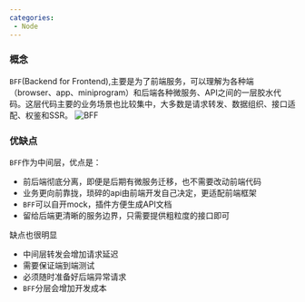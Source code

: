 ```yaml
---
categories:
 - Node
---
```

### 概念
`BFF`(Backend for Frontend),主要是为了前端服务，可以理解为各种端（browser、app、miniprogram）和后端各种微服务、API之间的一层胶水代码。这层代码主要的业务场景也比较集中，大多数是请求转发、数据组织、接口适配、权鉴和SSR。
![BFF](/note/jinus/img/bff.webp)
### 优缺点
`BFF`作为中间层，优点是：
- 前后端彻底分离，即便是后期有微服务迁移，也不需要改动前端代码
- 业务更向前靠拢，琐碎的api由前端开发自己决定，更适配前端框架
- `BFF`可以自开mock，插件方便生成API文档
- 留给后端更清晰的服务边界，只需要提供粗粒度的接口即可

缺点也很明显
- 中间层转发会增加请求延迟
- 需要保证端到端测试
- 必须随时准备好后端异常请求
- `BFF`分层会增加开发成本
